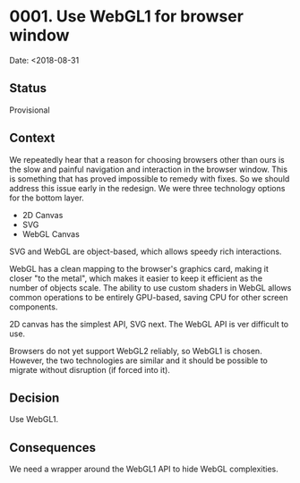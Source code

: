# 0001. Use WebGL1 for browser window

Date: <2018-08-31

## Status

Provisional

## Context

We repeatedly hear that a reason for choosing browsers other than ours
is the slow and painful navigation and interaction in the browser 
window. This is something that has proved impossible to remedy with
fixes. So we should address this issue early in the redesign. We were
three technology options for the bottom layer.

* 2D Canvas
* SVG
* WebGL Canvas

SVG and WebGL are object-based, which allows speedy rich interactions.

WebGL has a clean mapping to the browser's graphics card, making it
closer "to the metal", which makes it easier to keep it efficient as the
number of objects scale. The ability to use custom shaders in WebGL
allows common operations to be entirely GPU-based, saving CPU for other
screen components.

2D canvas has the simplest API, SVG next. The WebGL API is ver difficult
to use.

Browsers do not yet support WebGL2 reliably, so WebGL1 is chosen.
However, the two technologies are similar and it should be possible to
migrate without disruption (if forced into it).

## Decision

Use WebGL1.

## Consequences

We need a wrapper around the WebGL1 API to hide WebGL complexities.
